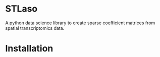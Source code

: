 # STLaso
A python data science library to create sparse coefficient matrices from spatial transcriptomics data.

# Installation
